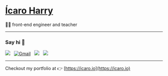# [Ícaro Harry](https://icaro.io)

:man_technologist: front-end engineer and teacher

---

### Say hi 👋

<a href="https://www.linkedin.com/in/ícaro/"><img src="https://img.shields.io/badge/linkedin%20-%230077B5.svg?&style=flat&logo=linkedin&logoColor=white"/></a> &nbsp;
<a href="mailto:me@icaro.io"><img alt="Gmail" src="https://img.shields.io/badge/Gmail-D14836?style=flat&logo=gmail&logoColor=white" /></a> &nbsp;
<a href="https://instagram.com/icaroharry"><img src="https://img.shields.io/badge/-@icaroharry_-E4405F?style=flat&logo=Instagram&logoColor=white"/></a> &nbsp;
<a href="https://www.youtube.com/channel/UC96oOj0DO93zZP7K2vrEt4Q"><img src="https://img.shields.io/youtube/channel/subscribers/UC96oOj0DO93zZP7K2vrEt4Q?label=Youtube&logoColor=white&style=flat&logo=youtube"></a> &nbsp;

---

Checkout my portfolio at 👉 [https://icaro.io](https://icaro.io)
